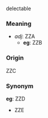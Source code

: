 delectable
### Meaning
+ _adj_: ZZA
	+ __eg__: ZZB

### Origin

ZZC

### Synonym

__eg__: ZZD

+ ZZE


